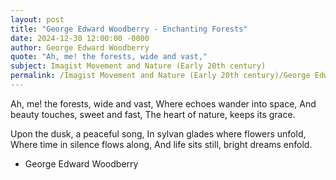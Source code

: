 ```yaml
---
layout: post
title: "George Edward Woodberry - Enchanting Forests"
date: 2024-12-30 12:00:00 -0000
author: George Edward Woodberry
quote: "Ah, me! the forests, wide and vast,"
subject: Imagist Movement and Nature (Early 20th century)
permalink: /Imagist Movement and Nature (Early 20th century)/George Edward Woodberry/George Edward Woodberry - Enchanting Forests
---
```


Ah, me! the forests, wide and vast,
Where echoes wander into space,
And beauty touches, sweet and fast,
The heart of nature, keeps its grace.

Upon the dusk, a peaceful song,
In sylvan glades where flowers unfold,
Where time in silence flows along,
And life sits still, bright dreams enfold.

- George Edward Woodberry
